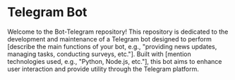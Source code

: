 # Telegram Bot
Welcome to the Bot-Telegram repository! This repository is dedicated to the development and maintenance of a Telegram bot designed to perform [describe the main functions of your bot, e.g., "providing news updates, managing tasks, conducting surveys, etc."]. Built with [mention technologies used, e.g., "Python, Node.js, etc."], this bot aims to enhance user interaction and provide utility through the Telegram platform.
